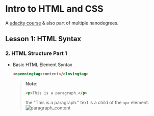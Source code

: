 # Intro to HTML and CSS

A [udacity course](https://classroom.udacity.com/courses/ud001) & also part of multiple nanodegrees.


## Lesson 1: HTML Syntax


### 2. HTML Structure Part 1

- Basic HTML Element Syntax
    ```html
    <openningtag>content</closingtag>
    ```

    > **Note**:
    > ```html
    > <p>This is a paragraph.</p>
    > ```
    > the "This is a paragraph." text is a child of the `<p>` element.
    > ![paragraph_content](https://imgur.com/fES03qk.png)